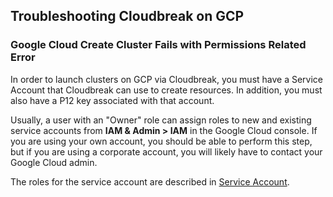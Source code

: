 
## Troubleshooting Cloudbreak on GCP

### Google Cloud Create Cluster Fails with Permissions Related Error

In order to launch clusters on GCP via Cloudbreak, you must have a Service Account that Cloudbreak can use to create resources. In addition, you must also have a P12 key associated with that account.

Usually, a user with an "Owner" role can assign roles to new and existing service accounts from **IAM & Admin > IAM** in the Google Cloud console. If you are using your own account, you should be able to perform this step, but if you are using a corporate account, you will likely have to contact your Google Cloud admin.

The roles for the service account are described in [Service Account](gcp-launch.md#service-account). 

